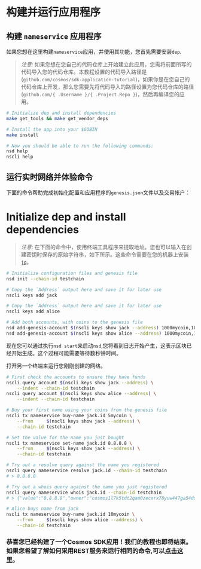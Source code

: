 # 构建并运行应用程序

## 构建 `nameservice` 应用程序

如果您想在这里构建`nameservice`应用，并使用其功能，您首先需要安装`dep`.

> _*注意*_: 如果您想在您自己的代码仓库上开始建立此应用，您需将前面所写的代码导入您的代码仓库。本教程设置的代码导入路径是(`github.com/cosmos/sdk-application-tutorial`)，如果你是在您自己的代码仓库上开发，那么您需要先将代码导入的路径设置为您代码仓库的路径(`github.com/{ .Username }/{ .Project.Repo }`)，然后再编译您的应用。 

```bash
# Initialize dep and install dependencies
make get_tools && make get_vendor_deps

# Install the app into your $GOBIN
make install

# Now you should be able to run the following commands:
nsd help
nscli help
```

## 运行实时网络并体验命令

下面的命令帮助完成初始化配置和应用程序的`genesis.json`文件以及交易帐户：
# Initialize dep and install dependencies

> _*注意*_: 在下面的命令中，使用终端工具程序来提取地址。您也可以输入在创建密钥时保存的原始字符串，如下所示。这些命令需要在您的机器上安装[`jq`](https://stedolan.github.io/jq/download/)。

```bash
# Initialize configuration files and genesis file
nsd init --chain-id testchain

# Copy the `Address` output here and save it for later use
nscli keys add jack

# Copy the `Address` output here and save it for later use
nscli keys add alice

# Add both accounts, with coins to the genesis file
nsd add-genesis-account $(nscli keys show jack --address) 1000mycoin,1000jackCoin
nsd add-genesis-account $(nscli keys show alice --address) 1000mycoin,1000aliceCoin
```

现在您可以通过执行`nsd start`来启动`nsd`,您将看到日志开始产生，这表示区块已经开始生成。这个过程可能需要等待数秒钟时间。 

打开另一个终端来运行您刚刚创建的网络。 

```bash
# First check the accounts to ensure they have funds
nscli query account $(nscli keys show jack --address) \
    --indent --chain-id testchain
nscli query account $(nscli keys show alice --address) \
    --indent --chain-id testchain

# Buy your first name using your coins from the genesis file
nscli tx nameservice buy-name jack.id 5mycoin \
    --from     $(nscli keys show jack --address) \
    --chain-id testchain

# Set the value for the name you just bought
nscli tx nameservice set-name jack.id 8.8.8.8 \
    --from     $(nscli keys show jack --address) \
    --chain-id testchain

# Try out a resolve query against the name you registered
nscli query nameservice resolve jack.id --chain-id testchain
# > 8.8.8.8

# Try out a whois query against the name you just registered
nscli query nameservice whois jack.id --chain-id testchain
# > {"value":"8.8.8.8","owner":"cosmos1l7k5tdt2qam0zecxrx78yuw447ga54dsmtpk2s","price":[{"denom":"mycoin","amount":"5"}]}

# Alice buys name from jack
nscli tx nameservice buy-name jack.id 10mycoin \
    --from     $(nscli keys show alice --address) \
    --chain-id testchain
```

### 恭喜您已经构建了一个Cosmos SDK应用！我们的教程也即将结束。如果您希望了解如何采用REST服务来运行相同的命令,可以[点击这里](./run-rest.md)。 

